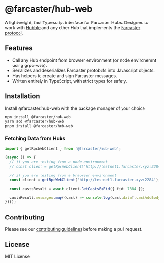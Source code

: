 # @farcaster/hub-web

A lightweight, fast Typescript interface for Farcaster Hubs. Designed to work with [Hubble](https://github.com/farcasterxyz/hubble/) and any other Hub that implements the [Farcaster protocol](https://github.com/farcasterxyz/protocol).

## Features

- Call any Hub endpoint from browser environment (or node environemnt using grpc-web).
- Serializes and deserializes Farcaster protobufs into Javascript objects.
- Has helpers to create and sign Farcaster messages.
- Written entirely in TypeScript, with strict types for safety.

## Installation

Install @farcaster/hub-web with the package manager of your choice

```bash
npm install @farcaster/hub-web
yarn add @farcaster/hub-web
pnpm install @farcaster/hub-web
```

### Fetching Data from Hubs

```typescript
import { getRpcWebClient } from '@farcaster/hub-web';

(async () => {
  // if you are testing from a node environment
  // const client = getRpcWebClient('http://testnet1.farcaster.xyz:2284', false);

  // if you are testing from a braowser environment
  const client = getRpcWebClient('http://testnet1.farcaster.xyz:2284');

  const castsResult = await client.GetCastsByFid({ fid: 7884 });

  castsResult.messages.map((cast) => console.log(cast.data?.castAddBody?.text));
})();
```

## Contributing

Please see our [contributing guidelines](https://github.com/farcasterxyz/hubble/blob/main/CONTRIBUTING.md) before making a pull request.

## License

MIT License

